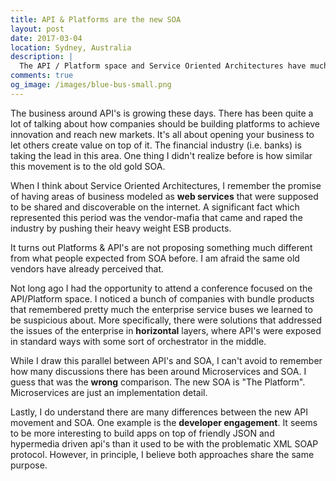 ```yaml
---
title: API & Platforms are the new SOA
layout: post
date: 2017-03-04
location: Sydney, Australia
description: |
  The API / Platform space and Service Oriented Architectures have much in common, specially the appetite from vendors to sell their solutions.
comments: true
og_image: /images/blue-bus-small.png
---
```


The business around API's is growing these days. There has been quite a lot of talking about how companies should be building platforms to achieve innovation and reach new markets. It's all about opening your business to let others create value on top of it. The financial industry (i.e. banks) is taking the lead in this area. One thing I didn't realize before is how similar this movement is to the old gold SOA.

<!--more-->

When I think about Service Oriented Architectures, I remember the promise of having areas of business modeled as **web services** that were supposed to be shared and discoverable on the internet. A significant fact which represented this period was the vendor-mafia that came and raped the industry by pushing their heavy weight ESB products. 

<amp-img
	media="(min-width: 600px)"
    src="{{ site.cdn.http }}/images/blue-bus.svg"
    alt="enterprise-service-bus"
    width="1"
    height="1"
	class="image-right"
	layout="responsive">
</amp-img>

<amp-img
    media="(max-width: 599px)"
    src="{{ site.cdn.http }}/images/blue-bus.svg"
    alt="enterprise-service-bus"
    width="1"
    height="1"
    layout="responsive">
</amp-img>

It turns out Platforms & API's are not proposing something much different from what people expected from SOA before. I am afraid the same old vendors have already perceived that.

Not long ago I had the opportunity to attend a conference focused on the API/Platform space. I noticed a bunch of companies with bundle products that remembered pretty much the enterprise service buses we learned to be suspicious about. More specifically, there were solutions that addressed the issues of the enterprise in **horizontal** layers, where API's were exposed in standard ways with some sort of orchestrator in the middle.

While I draw this parallel between API's and SOA, I can't avoid to remember how many discussions there has been around Microservices and SOA. I guess that was the **wrong** comparison. The new SOA is "The Platform". Microservices are just an implementation detail.

Lastly, I do understand there are many differences between the new API movement and SOA. One example is the **developer engagement**. It seems to be more interesting to build apps on top of friendly JSON and hypermedia driven api's than it used to be with the problematic XML SOAP protocol. However, in principle, I believe both approaches share the same purpose.
